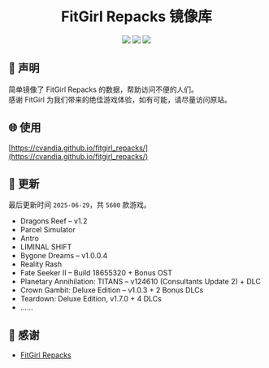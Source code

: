 ﻿<div align="center">

# FitGirl Repacks 镜像库

![](https://count.getloli.com/get/@fitgirl_repacks?theme=booru-lewd)
![](https://img.shields.io/badge/ci-passing-brightgreen.svg?logo=github) ![](https://img.shields.io/badge/license-MIT-brightgreen.svg)

</div>

## 📜 声明
简单镜像了 FitGirl Repacks 的数据，帮助访问不便的人们。  
感谢 FitGirl 为我们带来的绝佳游戏体验，如有可能，请尽量访问原站。

## 🌐 使用
[https://cvandia.github.io/fitgirl_repacks/](https://cvandia.github.io/fitgirl_repacks/)

## 🔄 更新
最后更新时间 `2025-06-29`，共 `5600` 款游戏。
- Dragons Reef – v1.2
- Parcel Simulator
- Antro
- LIMINAL SHIFT
- Bygone Dreams – v1.0.0.4
- Reality Rash
- Fate Seeker II – Build 18655320 + Bonus OST
- Planetary Annihilation: TITANS – v124610 (Consultants Update 2) + DLC
- Crown Gambit: Deluxe Edition – v1.0.3 + 2 Bonus DLCs
- Teardown: Deluxe Edition, v1.7.0 + 4 DLCs
- ……

## 🙏 感谢
- [FitGirl Repacks](https://fitgirl-repacks.site/)
